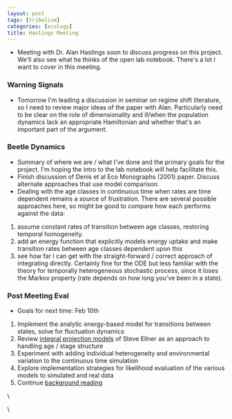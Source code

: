 ```yaml
---
layout: post
tags: [tribolium]
categories: [ecology]
title: Hastings Meeting
---
```



-   Meeting with Dr. Alan Hastings soon to discuss progress on this
    project. We'll also see what he thinks of the open lab notebook.
    There's a lot I want to cover in this meeting.

### Warning Signals

-   Tomorrow I'm leading a discussion in seminar on regime shift
    literature, so I need to review major ideas of the paper with Alan.
    Particularly need to be clear on the role of dimensionality and
    if/when the population dynamics lack an appropriate Hamiltonian and
    whether that's an important part of the argument.

### Beetle Dynamics

-   Summary of where we are / what I've done and the primary goals for
    the project. I'm hoping the intro to the lab notebook will help
    facilitate this.
-   Finish discussion of Denis et al Eco Monographs (2001) paper.
    Discuss alternate approaches that use model comparison.
-   Dealing with the age classes in continuous time when rates are time
    dependent remains a source of frustration. There are several
    possible approaches here, so might be good to compare how each
    performs against the data:

1.  assume constant rates of transition between age classes, restoring
    temporal homogeneity.
2.  add an energy function that explicitly models energy uptake and make
    transition rates between age classes dependent upon this
3.  see how far I can get with the straight-forward / correct approach
    of integrating directly. Certainly fine for the ODE but less
    familiar with the theory for temporally heterogeneous stochastic
    process, since it loses the Markov property (rate depends on how
    long you've been in a state).

### Post Meeting Eval

-   Goals for next time: Feb 10th

1.  Implement the analytic energy-based model for transitions between
    states, solve for fluctuation dynamics
2.  Review [integral projection
    models](http://www.eeb.cornell.edu/Ellner/pubs/EasterlingIntegral00.pdf "http://www.eeb.cornell.edu/Ellner/pubs/EasterlingIntegral00.pdf")
    of Steve Ellner as an approach to handling age / stage structure
3.  Experiment with adding individual heterogeneity and environmental
    variation to the continuous time simulation
4.  Explore implementation strategies for likelihood evaluation of the
    various models to simulated and real data
5.  Continue [background
    reading](http://www.mendeley.com/collections/972151/StochasticPopulationDynamics/ "http://www.mendeley.com/collections/972151/StochasticPopulationDynamics/")

\

\

